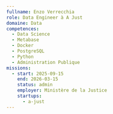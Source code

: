 ```yaml
---
fullname: Enzo Verrecchia
role: Data Engineer à A Just
domaine: Data
competences:
  - Data Science
  - Metabase
  - Docker
  - PostgreSQL
  - Python
  - Administration Publique
missions:
  - start: 2025-09-15
    end: 2026-03-15
    status: admin
    employer: Ministère de la Justice
    startups:
      - a-just
---
```

